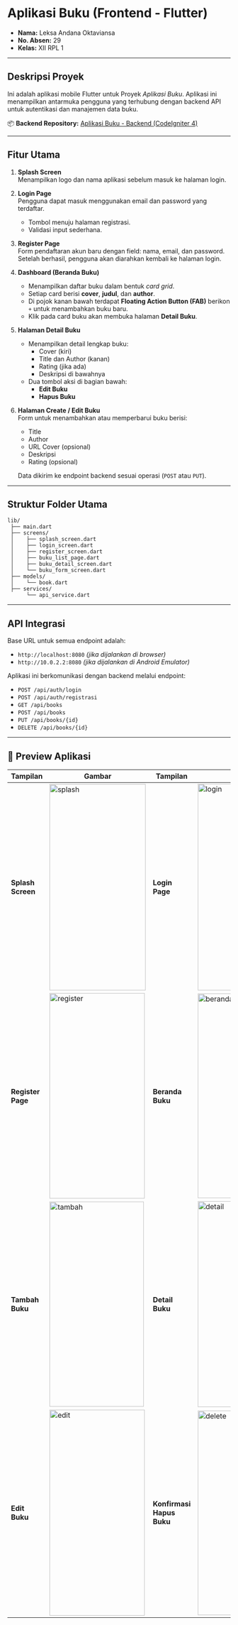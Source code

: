 # Aplikasi Buku (Frontend - Flutter)

- **Nama:** Leksa Andana Oktaviansa  
- **No. Absen:** 29  
- **Kelas:** XII RPL 1

---

## Deskripsi Proyek

Ini adalah aplikasi mobile Flutter untuk Proyek *Aplikasi Buku*. Aplikasi ini menampilkan antarmuka pengguna yang terhubung dengan backend API untuk autentikasi dan manajemen data buku.

📦 **Backend Repository:** [Aplikasi Buku - Backend (CodeIgniter 4)](https://github.com/Leksastropsil/AplikasiBuku-CI4.git)

---

## Fitur Utama

1. **Splash Screen**  
   Menampilkan logo dan nama aplikasi sebelum masuk ke halaman login.

2. **Login Page**  
   Pengguna dapat masuk menggunakan email dan password yang terdaftar.  
   - Tombol menuju halaman registrasi.  
   - Validasi input sederhana.

3. **Register Page**  
   Form pendaftaran akun baru dengan field: nama, email, dan password.  
   Setelah berhasil, pengguna akan diarahkan kembali ke halaman login.

4. **Dashboard (Beranda Buku)**  
   - Menampilkan daftar buku dalam bentuk *card grid*.  
   - Setiap card berisi **cover**, **judul**, dan **author**.  
   - Di pojok kanan bawah terdapat **Floating Action Button (FAB)** berikon `+` untuk menambahkan buku baru.  
   - Klik pada card buku akan membuka halaman **Detail Buku**.

5. **Halaman Detail Buku**  
   - Menampilkan detail lengkap buku:  
     - Cover (kiri)  
     - Title dan Author (kanan)  
     - Rating (jika ada)  
     - Deskripsi di bawahnya  
   - Dua tombol aksi di bagian bawah:  
     - **Edit Buku**  
     - **Hapus Buku**

6. **Halaman Create / Edit Buku**  
   Form untuk menambahkan atau memperbarui buku berisi:  
   - Title  
   - Author  
   - URL Cover (opsional)  
   - Deskripsi  
   - Rating (opsional)

   Data dikirim ke endpoint backend sesuai operasi (`POST` atau `PUT`).

---

## Struktur Folder Utama

```
lib/
 ├── main.dart
 ├── screens/
 │    ├── splash_screen.dart
 │    ├── login_screen.dart
 │    ├── register_screen.dart
 │    ├── buku_list_page.dart
 │    ├── buku_detail_screen.dart
 │    └── buku_form_screen.dart
 ├── models/
 │    └── book.dart
 ├── services/
      └── api_service.dart
```

---

## API Integrasi

Base URL untuk semua endpoint adalah:  
- `http://localhost:8080` *(jika dijalankan di browser)*  
- `http://10.0.2.2:8080` *(jika dijalankan di Android Emulator)*

Aplikasi ini berkomunikasi dengan backend melalui endpoint:
- `POST /api/auth/login`
- `POST /api/auth/registrasi`
- `GET /api/books`
- `POST /api/books`
- `PUT /api/books/{id}`
- `DELETE /api/books/{id}`

---

## 📱 Preview Aplikasi

| Tampilan | Gambar | Tampilan | Gambar |
|-----------|--------|-----------|--------|
| **Splash Screen** | <img width="217" height="465" alt="splash" src="https://github.com/user-attachments/assets/8571d506-cbf9-43d1-b327-58d4dc453327" /> | **Login Page** | <img width="215" height="466" alt="login" src="https://github.com/user-attachments/assets/a64cae05-7450-47a3-9a86-4bb422aef08a" /> |
| **Register Page** | <img width="215" height="463" alt="register" src="https://github.com/user-attachments/assets/3392af51-240b-42de-bb52-b9a56017ae6c" /> | **Beranda Buku** | <img width="214" height="461" alt="beranda" src="https://github.com/user-attachments/assets/cb71813d-a7a7-4587-b2b4-24a011e4f185" /> |
| **Tambah Buku** | <img width="213" height="462" alt="tambah" src="https://github.com/user-attachments/assets/1f70700d-53a8-4aa2-b507-acc28bd9b7a7" /> | **Detail Buku** | <img width="214" height="464" alt="detail" src="https://github.com/user-attachments/assets/97920851-2caf-44b0-93bb-b0c0a9ff6729" /> |
| **Edit Buku** | <img width="215" height="464" alt="edit" src="https://github.com/user-attachments/assets/216b06e9-e48f-4238-8c85-db69ba44c44e" /> | **Konfirmasi Hapus Buku** | <img width="214" height="461" alt="delete" src="https://github.com/user-attachments/assets/d9b48877-9b78-4973-adbe-83cf72a0ce27" /> |
